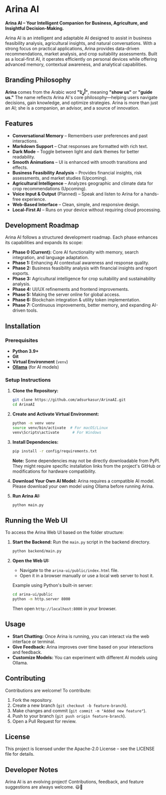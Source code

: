 # Arina AI

**Arina AI – Your Intelligent Companion for Business, Agriculture, and Insightful Decision-Making.**

Arina AI is an intelligent and adaptable AI designed to assist in business feasibility analysis, agricultural insights, and natural conversations. With a strong focus on practical applications, Arina provides data-driven recommendations, market analysis, and crop suitability assessments. Built as a local-first AI, it operates efficiently on personal devices while offering advanced memory, contextual awareness, and analytical capabilities.

## Branding Philosophy

**Arina** comes from the Arabic word **"أَرِنَا"**, meaning **"show us"** or **"guide us."** The name reflects Arina AI's core philosophy—helping users navigate decisions, gain knowledge, and optimize strategies. Arina is more than just an AI; she is a companion, an advisor, and a source of innovation.

## Features

- **Conversational Memory** – Remembers user preferences and past interactions.
- **Markdown Support** – Chat responses are formatted with rich text.
- **Dark Mode** – Toggle between light and dark themes for better readability.
- **Smooth Animations** – UI is enhanced with smooth transitions and effects.
- **Business Feasibility Analysis** – Provides financial insights, risk assessments, and market studies (Upcoming).
- **Agricultural Intelligence** – Analyzes geographic and climate data for crop recommendations (Upcoming).
- **Voice Input & Output** (Planned) – Speak and listen to Arina for a hands-free experience.
- **Web-Based Interface** – Clean, simple, and responsive design.
- **Local-First AI** – Runs on your device without requiring cloud processing.

## Development Roadmap

Arina AI follows a structured development roadmap. Each phase enhances its capabilities and expands its scope:

- **Phase 0 (Current):** Core AI functionality with memory, search integration, and language adaptation.
- **Phase 1:** Enhancing AI contextual awareness and response quality.
- **Phase 2:** Business feasibility analysis with financial insights and report exports.
- **Phase 3:** Agricultural intelligence for crop suitability and sustainability analysis.
- **Phase 4:** UI/UX refinements and frontend improvements.
- **Phase 5:** Making the server online for global access.
- **Phase 6:** Blockchain integration & utility token implementation.
- **Phase 7:** Continuous improvements, better memory, and expanding AI-driven tools.

## Installation

### Prerequisites

- **Python 3.9+**
- **Git**
- **Virtual Environment** (`venv`)
- **[Ollama](https://github.com/ollama/ollama)** (for AI models)

### Setup Instructions

1. **Clone the Repository:**

   ```sh
   git clone https://github.com/adsurkasur/ArinaAI.git
   cd ArinaAI
   ```

2. **Create and Activate Virtual Environment:**

   ```sh
   python -m venv venv
   source venv/bin/activate  # For macOS/Linux
   venv\Scripts\activate      # For Windows
   ```

3. **Install Dependencies:**

   ```sh
   pip install -r config/requirements.txt
   ```

   **Note:** Some dependencies may not be directly downloadable from PyPI. They might require specific installation links from the project's GitHub or modifications for hardware compatibility.

4. **Download Your Own AI Model:** Arina requires a compatible AI model. Please download your own model using Ollama before running Arina.

5. **Run Arina AI:**

   ```sh
   python main.py
   ```

## Running the Web UI

To access the Arina Web UI based on the folder structure:

1. **Start the Backend:** Run the `main.py` script in the backend directory.

   ```sh
   python backend/main.py
   ```

2. **Open the Web UI:**

   - Navigate to the `arina-ui/public/index.html` file.
   - Open it in a browser manually or use a local web server to host it.

   Example using Python's built-in server:

   ```sh
   cd arina-ui/public
   python -m http.server 8000
   ```

   Then open `http://localhost:8000` in your browser.

## Usage

- **Start Chatting:** Once Arina is running, you can interact via the web interface or terminal.
- **Give Feedback:** Arina improves over time based on your interactions and feedback.
- **Customize Models:** You can experiment with different AI models using Ollama.

## Contributing

Contributions are welcome! To contribute:

1. Fork the repository.
2. Create a new branch (`git checkout -b feature-branch`).
3. Make changes and commit (`git commit -m "Added new feature"`).
4. Push to your branch (`git push origin feature-branch`).
5. Open a Pull Request for review.

## License

This project is licensed under the Apache-2.0 License – see the LICENSE file for details.

## Developer Notes

Arina AI is an evolving project! Contributions, feedback, and feature suggestions are always welcome. 😃🚀

